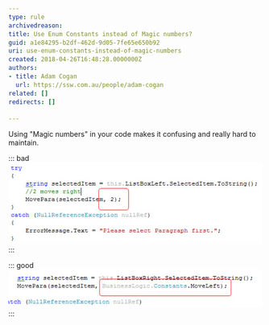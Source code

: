 ```yaml
---
type: rule
archivedreason: 
title: Use Enum Constants instead of Magic numbers?
guid: a1e84295-b2df-462d-9d05-7fe65e650b92
uri: use-enum-constants-instead-of-magic-numbers
created: 2018-04-26T16:48:28.0000000Z
authors:
- title: Adam Cogan
  url: https://ssw.com.au/people/adam-cogan
related: []
redirects: []

---
```


Using "Magic numbers" in your code makes it confusing and really hard to maintain.

<!--endintro-->

::: bad  
![Figure: Bad example - "Magic Number" works, but is a bad idea](MagicNumberBad.jpg)  
:::  

::: good  
![Figure: Good example - No Magic Number, looks good and is easy to manage](MagicNumberGood.jpg)  
:::
